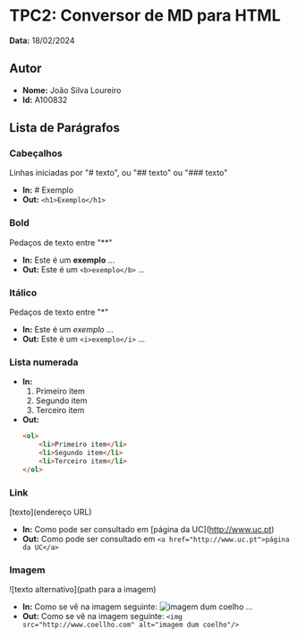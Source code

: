 # TPC2: Conversor de MD para HTML

**Data:** 18/02/2024

## Autor
- **Nome:** João Silva Loureiro
- **Id:** A100832

## Lista de Parágrafos

### Cabeçalhos
Linhas iniciadas por "# texto", ou "## texto" ou "### texto"
- **In:** # Exemplo
- **Out:** `<h1>Exemplo</h1>`

### Bold
Pedaços de texto entre "**"
- **In:** Este é um **exemplo** ...
- **Out:** Este é um `<b>exemplo</b>` ...

### Itálico
Pedaços de texto entre "*"
- **In:** Este é um *exemplo* ...
- **Out:** Este é um `<i>exemplo</i>` ...

### Lista numerada
- **In:**
    1. Primeiro item
    2. Segundo item
    3. Terceiro item
- **Out:**
    ```html
    <ol>
        <li>Primeiro item</li>
        <li>Segundo item</li>
        <li>Terceiro item</li>
    </ol>
    ```

### Link
\[texto\](endereço URL)
- **In:** Como pode ser consultado em \[página da UC\](http://www.uc.pt)
- **Out:** Como pode ser consultado em `<a href="http://www.uc.pt">página da UC</a>`

### Imagem
!\[texto alternativo\](path para a imagem)
- **In:** Como se vê na imagem seguinte: ![imagem dum coelho](http://www.coellho.com) ...
- **Out:** Como se vê na imagem seguinte: `<img src="http://www.coellho.com" alt="imagem dum coelho"/>`

